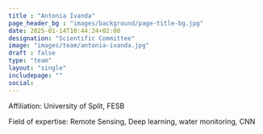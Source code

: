 ```yaml
---
title : "Antonia Ivanda"
page_header_bg : "images/background/page-title-bg.jpg"
date: 2025-01-14T10:44:24+02:00
designation: "Scientific Committee"
image: "images/team/antonia-ivanda.jpg"
draft : false
type: "team"
layout: "single"
includepage: ""
social:
---
```


Affiliation: University of Split, FESB

Field of expertise: Remote Sensing, Deep learning, water monitoring, CNN
